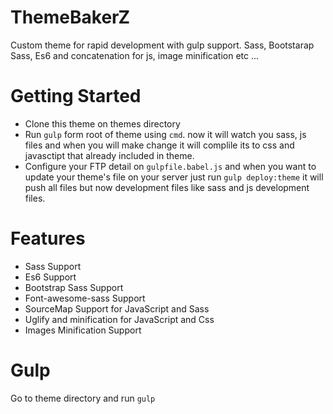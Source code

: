 # ThemeBakerZ
Custom theme for rapid development with gulp support. Sass, Bootstarap Sass, Es6 and concatenation for js, image minification etc ...

# Getting Started
  - Clone this theme on themes directory
  - Run `gulp` form root of theme using `cmd`. now it will watch you sass, js files and when you will make change it will complile its to css and javasctipt that already included in theme.
  - Configure your FTP detail on `gulpfile.babel.js` and when you want to update your theme's file on your server just run `gulp deploy:theme` it will push all files but now development files like sass and js development files.
  
# Features
  - Sass Support
  - Es6 Support
  - Bootstrap Sass Support
  - Font-awesome-sass Support
  - SourceMap Support for JavaScript and Sass
  - Uglify and minification for JavaScript and Css
  - Images Minification Support
  
# Gulp
Go to theme directory and run ```gulp```

